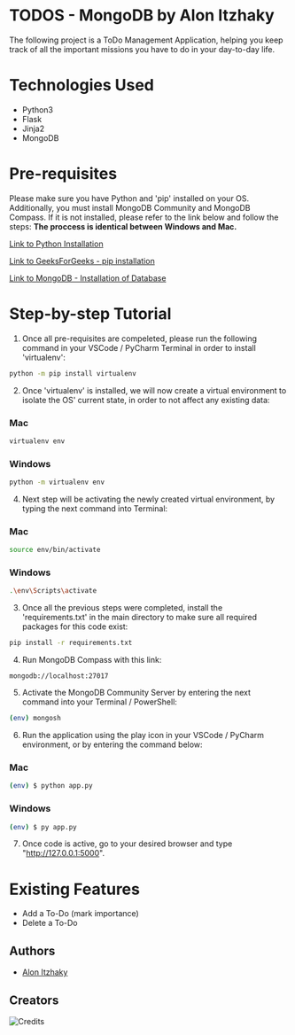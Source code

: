 # TODOS - MongoDB by Alon Itzhaky

The following project is a ToDo Management Application, helping you keep track of all the important missions you have to do in your day-to-day life.

# Technologies Used
- Python3
- Flask
- Jinja2
- MongoDB

# Pre-requisites

Please make sure you have Python and 'pip' installed on your OS. 
Additionally, you must install MongoDB Community and MongoDB Compass.
If it is not installed, please refer to the link below and follow the steps: **The proccess is identical between Windows and Mac.**

[Link to Python Installation](https://www.python.org/downloads/)
<br>

[Link to GeeksForGeeks - pip installation](https://www.geeksforgeeks.org/how-to-install-pip-on-windows/)

[Link to MongoDB - Installation of Database](https://www.mongodb.com/docs/manual/administration/install-community/)

# Step-by-step Tutorial

1. Once all pre-requisites are compeleted, please run the following command in your VSCode / PyCharm Terminal in order to install 'virtualenv': 
```bash
python -m pip install virtualenv
```

2. Once 'virtualenv' is installed, we will now create a virtual environment to isolate the OS' current state, in order to not affect any existing data: 

### Mac
```bash
virtualenv env
```
### Windows
```bash
python -m virtualenv env
```

4. Next step will be activating the newly created virtual environment, by typing the next command into Terminal: 

### Mac
```bash
source env/bin/activate
```
### Windows
```bash
.\env\Scripts\activate
```

3. Once all the previous steps were completed, install the 'requirements.txt' in the main directory to make sure all required packages for this code exist: 
```bash
pip install -r requirements.txt
```

4. Run MongoDB Compass with this link: 
```
mongodb://localhost:27017
```

5. Activate the MongoDB Community Server by entering the next command into your Terminal / PowerShell: 
```bash
(env) mongosh
```


6. Run the application using the play icon in your VSCode / PyCharm environment, or by entering the command below:

### Mac
```bash
(env) $ python app.py
```
### Windows
```bash
(env) $ py app.py
```

7. Once code is active, go to your desired browser and type "http://127.0.0.1:5000". 

# Existing Features

- Add a To-Do (mark importance)
- Delete a To-Do

## Authors

- [Alon Itzhaky](https:/www.instagram.com/alon.itzhaky)

## Creators

![Credits](https://img.shields.io/badge/Creator-Alon%20Itzhaky-informational)



